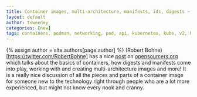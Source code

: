 ```yaml
---
title: Container images, multi-architecture, manifests, ids, digests – what’s behind? 
layout: default
author: tsweeney 
categories: [new]
tags: containers, podman, networking, pod, api, kubernetes, kube, v2, hpc, windows, mac
---
```

{% assign author = site.authors[page.author] %}
(Robert Bohne)[https://twitter.com/RobertBohne] has a nice [post](https://www.opensourcerers.org/2020/11/16/container-images-multi-architecture-manifests-ids-digests-whats-behind/) on
[opensourcers.org](https://www.opensourcerers.org) which talks about the basics of containers, how digests and manifests come into play,
working with and creating  multi-architecture images and more!  It is a really nice discussion of all the pieces and parts of a container image for someone new to the technology right through 
people who are a lot more experienced, but might not know every nook and cranny.
